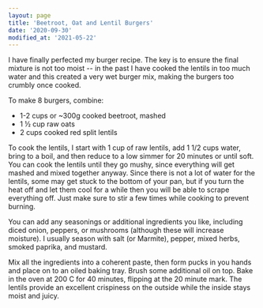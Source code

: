 ```yaml
---
layout: page
title: 'Beetroot, Oat and Lentil Burgers'
date: '2020-09-30'
modified_at: '2021-05-22'
---
```


I have finally perfected my burger recipe. The key is to ensure the final mixture is not too moist -- in the past I have cooked the lentils in too much water and this created a very wet burger mix, making the burgers too crumbly once cooked.

To make 8 burgers, combine:

* 1-2 cups or ~300g cooked beetroot, mashed
* 1 ½ cup raw oats
* 2 cups cooked red split lentils

To cook the lentils, I start with 1 cup of raw lentils, add 1 1/2 cups water, bring to a boil, and then reduce to a low simmer for 20 minutes or until soft. You can cook the lentils until they go mushy, since everything will get mashed and mixed together anyway. Since there is not a lot of water for the lentils, some may get stuck to the bottom of your pan, but if you turn the heat off and let them cool for a while then you will be able to scrape everything off. Just make sure to stir a few times while cooking to prevent burning.

You can add any seasonings or additional ingredients you like, including diced onion, peppers, or mushrooms (although these will increase moisture). I usually season with salt (or Marmite), pepper, mixed herbs, smoked paprika, and mustard.

Mix all the ingredients into a coherent paste, then form pucks in you hands and place on to an oiled baking tray. Brush some additional oil on top. Bake in the oven at 200 C for 40 minutes, flipping at the 20 minute mark. The lentils provide an excellent crispiness on the outside while the inside stays moist and juicy.
